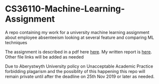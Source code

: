 # CS36110-Machine-Learning-Assignment
A repo containing my work for a university machine learning assignment about employee absenteeism looking at several feature and comparing ML techniques


The assignment is described in a pdf here [here](CS361_Assign_2019_UPDATED.pdf). My written report is [here](LaTeX/AssignmentReport.pdf). Other file links will be added as needed


Due to Aberystwyth University policy on Unacceptable Academic Practice forbidding plagarism and the possiblity of this happening this repo will remain private until after the deadline on 25th Nov 2019 or later as needed.
